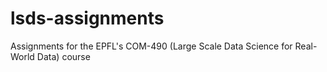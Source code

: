 # lsds-assignments
Assignments for the EPFL's COM-490 (Large Scale Data Science for Real-World Data) course
